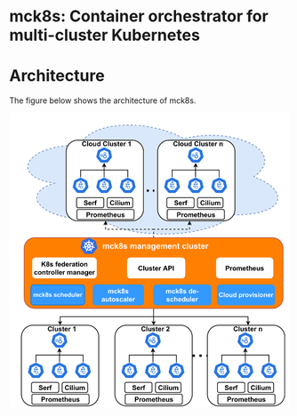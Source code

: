 # mck8s: Container orchestrator for multi-cluster Kubernetes

# Architecture

The figure below shows the architecture of mck8s.

<p align="center"><img src="docs/images/mck8s_architecture.pdf" width="711"></p>

